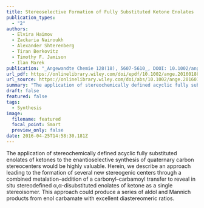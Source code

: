```yaml
---
title: Stereoselective Formation of Fully Substituted Ketone Enolates
publication_types:
  - "2"
authors:
  - Elvira Haimov
  - Zackaria Nairoukh
  - Alexander Shterenberg
  - Tiran Berkovitz
  - Timothy F. Jamison
  - Ilan Marek
publication: "_Angewandte Chemie 128(18), 5607-5610_, DOOI: 10.1002/ange.201601883"
url_pdf: https://onlinelibrary.wiley.com/doi/epdf/10.1002/ange.201601883
url_source: https://onlinelibrary.wiley.com/doi/abs/10.1002/ange.201601883
summary: "The application of stereochemically defined acyclic fully substituted enolates of ketones to the enantioselective synthesis of quaternary carbon stereocenters would be highly valuable. Herein, we describe an approach leading to the formation of several new stereogenic centers through a combined metalation–addition of a carbonyl–carbamoyl transfer to reveal in situ stereodefined α,α-disubstituted enolates of ketone as a single stereoisomer. This approach could produce a series of aldol and Mannich products from enol carbamate with excellent diastereomeric ratios."
draft: false
featured: false
tags:
  - Synthesis
image:
  filename: featured
  focal_point: Smart
  preview_only: false
date: 2016-04-25T14:58:30.181Z
---
```

  The application of stereochemically defined acyclic fully substituted enolates of ketones to the enantioselective synthesis of quaternary carbon stereocenters would be highly valuable. Herein, we describe an approach leading to the formation of several new stereogenic centers through a combined metalation–addition of a carbonyl–carbamoyl transfer to reveal in situ stereodefined α,α-disubstituted enolates of ketone as a single stereoisomer. This approach could produce a series of aldol and Mannich products from enol carbamate with excellent diastereomeric ratios.
